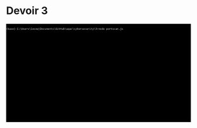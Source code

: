 # Devoir 3

![Application](https://github.com/lowlighter/uqac/blob/master/cybersecurity/3/demo.gif)
